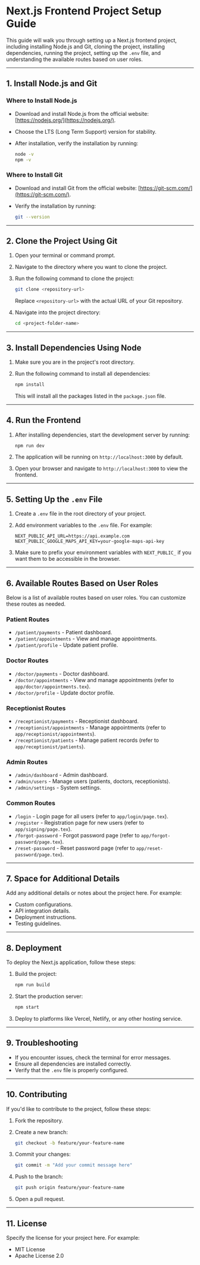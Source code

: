 # Next.js Frontend Project Setup Guide

This guide will walk you through setting up a Next.js frontend project, including installing Node.js and Git, cloning the project, installing dependencies, running the project, setting up the `.env` file, and understanding the available routes based on user roles.

---

## 1. **Install Node.js and Git**

### Where to Install Node.js

- Download and install Node.js from the official website: [https://nodejs.org/](https://nodejs.org/).
- Choose the LTS (Long Term Support) version for stability.
- After installation, verify the installation by running:

  ```bash
  node -v
  npm -v
  ```

### Where to Install Git

- Download and install Git from the official website: [https://git-scm.com/](https://git-scm.com/).
- Verify the installation by running:

  ```bash
  git --version
  ```

---

## 2. **Clone the Project Using Git**

1. Open your terminal or command prompt.

2. Navigate to the directory where you want to clone the project.

3. Run the following command to clone the project:

   ```bash
   git clone <repository-url>
   ```

   Replace `<repository-url>` with the actual URL of your Git repository.

4. Navigate into the project directory:

   ```bash
   cd <project-folder-name>
   ```

---

## 3. **Install Dependencies Using Node**

1. Make sure you are in the project's root directory.
2. Run the following command to install all dependencies:

   ```bash
   npm install
   ```

   This will install all the packages listed in the `package.json` file.

---

## 4. **Run the Frontend**

1. After installing dependencies, start the development server by running:

   ```bash
   npm run dev
   ```

2. The application will be running on `http://localhost:3000` by default.
3. Open your browser and navigate to `http://localhost:3000` to view the frontend.

---

## 5. **Setting Up the `.env` File**

1. Create a `.env` file in the root directory of your project.
2. Add environment variables to the `.env` file. For example:

   ```env
   NEXT_PUBLIC_API_URL=https://api.example.com
   NEXT_PUBLIC_GOOGLE_MAPS_API_KEY=your-google-maps-api-key
   ```

3. Make sure to prefix your environment variables with `NEXT_PUBLIC_` if you want them to be accessible in the browser.

---

## 6. **Available Routes Based on User Roles**

Below is a list of available routes based on user roles. You can customize these routes as needed.

### **Patient Routes**

- `/patient/payments` - Patient dashboard.
- `/patient/appointments` - View and manage appointments.
- `/patient/profile` - Update patient profile.

### **Doctor Routes**

- `/doctor/payments` - Doctor dashboard.
- `/doctor/appointments` - View and manage appointments (refer to `app/doctor/appointments.tex`).
- `/doctor/profile` - Update doctor profile.

### **Receptionist Routes**

- `/receptionist/payments` - Receptionist dashboard.
- `/receptionist/appointments` - Manage appointments (refer to `app/receptionist/appointments`).
- `/receptionist/patients` - Manage patient records (refer to `app/receptionist/patients`).

### **Admin Routes**

- `/admin/dashboard` - Admin dashboard.
- `/admin/users` - Manage users (patients, doctors, receptionists).
- `/admin/settings` - System settings.

### **Common Routes**

- `/login` - Login page for all users (refer to `app/login/page.tex`).
- `/register` - Registration page for new users (refer to `app/signing/page.tex`).
- `/forgot-password` - Forgot password page (refer to `app/forgot-password/page.tex`).
- `/reset-password` - Reset password page (refer to `app/reset-password/page.tex`).

---

## 7. **Space for Additional Details**

Add any additional details or notes about the project here. For example:

- Custom configurations.
- API integration details.
- Deployment instructions.
- Testing guidelines.

---

## 8. **Deployment**

To deploy the Next.js application, follow these steps:

1. Build the project:

   ```bash
   npm run build
   ```

2. Start the production server:

   ```bash
   npm start
   ```

3. Deploy to platforms like Vercel, Netlify, or any other hosting service.

---

## 9. **Troubleshooting**

- If you encounter issues, check the terminal for error messages.
- Ensure all dependencies are installed correctly.
- Verify that the `.env` file is properly configured.

---

## 10. **Contributing**

If you'd like to contribute to the project, follow these steps:

1. Fork the repository.
2. Create a new branch:

   ```bash
   git checkout -b feature/your-feature-name
   ```

3. Commit your changes:

   ```bash
   git commit -m "Add your commit message here"
   ```

4. Push to the branch:

   ```bash
   git push origin feature/your-feature-name
   ```

5. Open a pull request.

---

## 11. **License**

Specify the license for your project here. For example:

- MIT License
- Apache License 2.0

